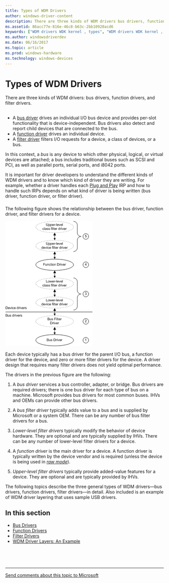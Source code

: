 ```yaml
---
title: Types of WDM Drivers
author: windows-driver-content
description: There are three kinds of WDM drivers bus drivers, function drivers, and filter drivers.
ms.assetid: 86acc77e-816e-46c8-b63c-2bb10920acd6
keywords: ["WDM drivers WDK kernel , types", "WDM drivers WDK kernel , layered drivers", "layered drivers WDK kernel", "driver layers WDK WDM", "bus drivers WDK WDM", "function drivers WDK WDM", "filter drivers WDK WDM", "WDM bus drivers WDK", "WDM function drivers WDK", "WDM filter drivers WDK"]
ms.author: windowsdriverdev
ms.date: 06/16/2017
ms.topic: article
ms.prod: windows-hardware
ms.technology: windows-devices
---
```


# Types of WDM Drivers


There are three kinds of WDM drivers: bus drivers, function drivers, and filter drivers.

## <a href="" id="ddk-types-of-wdm-drivers-kg"></a>


-   A [bus driver](bus-drivers.md) drives an individual I/O bus device and provides per-slot functionality that is device-independent. Bus drivers also detect and report child devices that are connected to the bus.
-   A [function driver](function-drivers.md) drives an individual device.
-   A [filter driver](filter-drivers.md) filters I/O requests for a device, a class of devices, or a bus.

In this context, a *bus* is any device to which other physical, logical, or virtual devices are attached; a bus includes traditional buses such as SCSI and PCI, as well as parallel ports, serial ports, and i8042 ports.

It is important for driver developers to understand the different kinds of WDM drivers and to know which kind of driver they are writing. For example, whether a driver handles each [Plug and Play](implementing-plug-and-play.md) IRP and how to handle such IRPs depends on what kind of driver is being written (bus driver, function driver, or filter driver).

### <a href="" id="possible-driver-layers"></a>

The following figure shows the relationship between the bus driver, function driver, and filter drivers for a device.

![diagram illustrating possible driver layers](images/drvlyr.png)

Each device typically has a bus driver for the parent I/O bus, a function driver for the device, and zero or more filter drivers for the device. A driver design that requires many filter drivers does not yield optimal performance.

The drivers in the previous figure are the following:

1.  A *bus driver* services a bus controller, adapter, or bridge. Bus drivers are required drivers; there is one bus driver for each type of bus on a machine. Microsoft provides bus drivers for most common buses. IHVs and OEMs can provide other bus drivers.

2.  A *bus filter driver* typically adds value to a bus and is supplied by Microsoft or a system OEM. There can be any number of bus filter drivers for a bus.

3.  *Lower-level filter drivers* typically modify the behavior of device hardware. They are optional and are typically supplied by IHVs. There can be any number of lower-level filter drivers for a device.

4.  A *function driver* is the main driver for a device. A function driver is typically written by the device vendor and is required (unless the device is being used in [*raw mode*](https://msdn.microsoft.com/library/windows/hardware/ff556331#wdkgloss-raw-mode)).

5.  *Upper-level filter drivers* typically provide added-value features for a device. They are optional and are typically provided by IHVs.

The following topics describe the three general types of WDM drivers—bus drivers, function drivers, filter drivers—in detail. Also included is an example of WDM driver layering that uses sample USB drivers.

## In this section


-   [Bus Drivers](bus-drivers.md)
-   [Function Drivers](function-drivers.md)
-   [Filter Drivers](filter-drivers.md)
-   [WDM Driver Layers: An Example](wdm-driver-layers---an-example.md)

 

 


--------------------
[Send comments about this topic to Microsoft](mailto:wsddocfb@microsoft.com?subject=Documentation%20feedback%20%5Bkernel\kernel%5D:%20Types%20of%20WDM%20Drivers%20%20RELEASE:%20%286/14/2017%29&body=%0A%0APRIVACY%20STATEMENT%0A%0AWe%20use%20your%20feedback%20to%20improve%20the%20documentation.%20We%20don't%20use%20your%20email%20address%20for%20any%20other%20purpose,%20and%20we'll%20remove%20your%20email%20address%20from%20our%20system%20after%20the%20issue%20that%20you're%20reporting%20is%20fixed.%20While%20we're%20working%20to%20fix%20this%20issue,%20we%20might%20send%20you%20an%20email%20message%20to%20ask%20for%20more%20info.%20Later,%20we%20might%20also%20send%20you%20an%20email%20message%20to%20let%20you%20know%20that%20we've%20addressed%20your%20feedback.%0A%0AFor%20more%20info%20about%20Microsoft's%20privacy%20policy,%20see%20http://privacy.microsoft.com/default.aspx. "Send comments about this topic to Microsoft")


